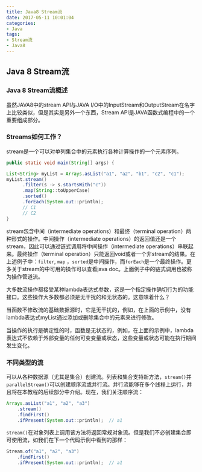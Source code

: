 ```yaml
---
title: Java8 Stream流
date: 2017-05-11 10:01:04
categories: 
- Java
tags: 
- Stream流
- Java8
---
```

## Java 8 Stream流
### Java 8 Stream流概述
虽然JAVA8中的stream API与JAVA I/O中的InputStream和OutputStream在名字上比较类似，但是其实是另外一个东西，Stream API是JAVA函数式编程中的一个重要组成部分。
<!--more-->
### Streams如何工作？
stream是一个可以对单列集合中的元素执行各种计算操作的一个元素序列。
```Java
public static void main(String[] args) {

List<String> myList = Arrays.asList("a1", "a2", "b1", "c2", "c1");
myList.stream()
      .filter(s -> s.startsWith("c"))
      .map(String::toUpperCase)
      .sorted()
      .forEach(System.out::println);
      // C1
      // C2
}

```
stream包含中间（intermediate operations）和最终（terminal operation）两种形式的操作。中间操作（intermediate operations）的返回值还是一个stream，因此可以通过链式调用将中间操作（intermediate operations）串联起来。最终操作（terminal operation）只能返回void或者一个非stream的结果。在上述例子中：`filter`, `map` ，`sorted`是中间操作，而`forEach`是一个最终操作。更多关于stream的中可用的操作可以查看java doc。上面例子中的链式调用也被称为操作管道流。

大多数流操作都接受某种lambda表达式参数，这是一个指定操作确切行为的功能接口。这些操作大多数都必须是无干扰的和无状态的。这意味着什么？

当函数不修改流的基础数据源时，它是无干扰的，例如，在上面的示例中，没有lambda表达式myList通过添加或删除集合中的元素来进行修改。

当操作的执行是确定性的时，函数是无状态的，例如，在上面的示例中，lambda表达式不依赖于外部变量的任何可变变量或状态，这些变量或状态可能在执行期间发生变化。

### 不同类型的流
可以从各种数据源（尤其是集合）创建流。列表和集合支持新方法，`stream()`并`parallelStream()`可以创建顺序流或并行流。并行流能够在多个线程上运行，并且将在本教程的后续部分中介绍。现在，我们关注顺序流：
```Java
Arrays.asList("a1", "a2", "a3")
    .stream()
    .findFirst()
    .ifPresent(System.out::println);  // a1
```
`stream()`在对象列表上调用该方法将返回常规对象流。但是我们不必创建集合即可使用流，如我们在下一个代码示例中看到的那样：
```Java
Stream.of("a1", "a2", "a3")
    .findFirst()
    .ifPresent(System.out::println);  // a1
```